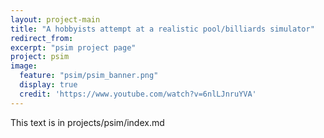 ```yaml
---
layout: project-main
title: "A hobbyists attempt at a realistic pool/billiards simulator"
redirect_from:
excerpt: "psim project page"
project: psim
image:
  feature: "psim/psim_banner.png"
  display: true
  credit: 'https://www.youtube.com/watch?v=6nlLJnruYVA'
---
```


This text is in projects/psim/index.md

